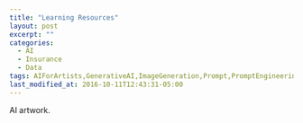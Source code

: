 ```yaml
---
title: "Learning Resources"
layout: post
excerpt: ""
categories:
  - AI
  - Insurance
  - Data
tags: AIForArtists,GenerativeAI,ImageGeneration,Prompt,PromptEngineering,Photoleap,DALLE,MidJourney,StyleTransfer,transferlearning
last_modified_at: 2016-10-11T12:43:31-05:00
---
```




AI artwork. 

